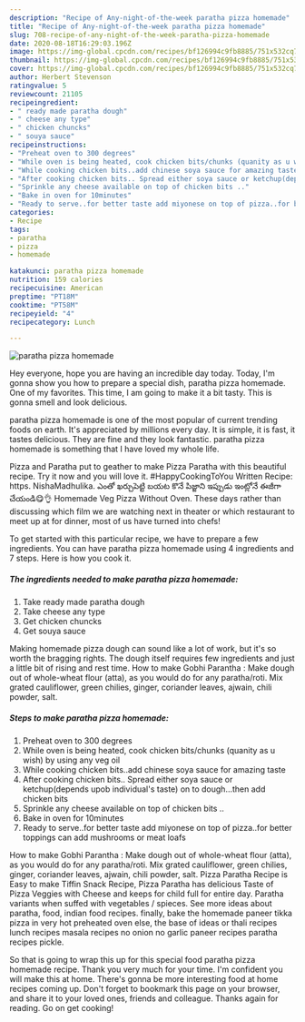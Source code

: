```yaml
---
description: "Recipe of Any-night-of-the-week paratha pizza homemade"
title: "Recipe of Any-night-of-the-week paratha pizza homemade"
slug: 708-recipe-of-any-night-of-the-week-paratha-pizza-homemade
date: 2020-08-18T16:29:03.196Z
image: https://img-global.cpcdn.com/recipes/bf126994c9fb8885/751x532cq70/paratha-pizza-homemade-recipe-main-photo.jpg
thumbnail: https://img-global.cpcdn.com/recipes/bf126994c9fb8885/751x532cq70/paratha-pizza-homemade-recipe-main-photo.jpg
cover: https://img-global.cpcdn.com/recipes/bf126994c9fb8885/751x532cq70/paratha-pizza-homemade-recipe-main-photo.jpg
author: Herbert Stevenson
ratingvalue: 5
reviewcount: 21105
recipeingredient:
- " ready made paratha dough"
- " cheese any type"
- " chicken chuncks"
- " souya sauce"
recipeinstructions:
- "Preheat oven to 300 degrees"
- "While oven is being heated, cook chicken bits/chunks (quanity as u wish) by using any veg oil"
- "While cooking chicken bits..add chinese soya sauce for amazing taste"
- "After cooking chicken bits.. Spread either soya sauce or ketchup(depends upob individual&#39;s taste) on to dough...then add chicken bits"
- "Sprinkle any cheese available on top of chicken bits .."
- "Bake in oven for 10minutes"
- "Ready to serve..for better taste add miyonese on top of pizza..for better toppings can add mushrooms or meat loafs"
categories:
- Recipe
tags:
- paratha
- pizza
- homemade

katakunci: paratha pizza homemade 
nutrition: 159 calories
recipecuisine: American
preptime: "PT18M"
cooktime: "PT58M"
recipeyield: "4"
recipecategory: Lunch

---
```



![paratha pizza homemade](https://img-global.cpcdn.com/recipes/bf126994c9fb8885/751x532cq70/paratha-pizza-homemade-recipe-main-photo.jpg)

Hey everyone, hope you are having an incredible day today. Today, I'm gonna show you how to prepare a special dish, paratha pizza homemade. One of my favorites. This time, I am going to make it a bit tasty. This is gonna smell and look delicious.

paratha pizza homemade is one of the most popular of current trending foods on earth. It's appreciated by millions every day. It is simple, it is fast, it tastes delicious. They are fine and they look fantastic. paratha pizza homemade is something that I have loved my whole life.

Pizza and Paratha put to geather to make Pizza Paratha with this beautiful recipe. Try it now and you will love it. #HappyCookingToYou Written Recipe: https. NishaMadhulika. ఎంతో ఖర్చుపెట్టి బయట కొనే పిజ్జాని ఇప్పుడు ఇంట్లోనే ఈజీగా చేయండి😋👌 Homemade Veg Pizza Without Oven. These days rather than discussing which film we are watching next in theater or which restaurant to meet up at for dinner, most of us have turned into chefs!


To get started with this particular recipe, we have to prepare a few ingredients. You can have paratha pizza homemade using 4 ingredients and 7 steps. Here is how you cook it.

<!--inarticleads1-->

##### The ingredients needed to make paratha pizza homemade:

1. Take  ready made paratha dough
1. Take  cheese any type
1. Get  chicken chuncks
1. Get  souya sauce


Making homemade pizza dough can sound like a lot of work, but it&#39;s so worth the bragging rights. The dough itself requires few ingredients and just a little bit of rising and rest time. How to make Gobhi Parantha : Make dough out of whole-wheat flour (atta), as you would do for any paratha/roti. Mix grated cauliflower, green chilies, ginger, coriander leaves, ajwain, chili powder, salt. 

<!--inarticleads2-->

##### Steps to make paratha pizza homemade:

1. Preheat oven to 300 degrees
1. While oven is being heated, cook chicken bits/chunks (quanity as u wish) by using any veg oil
1. While cooking chicken bits..add chinese soya sauce for amazing taste
1. After cooking chicken bits.. Spread either soya sauce or ketchup(depends upob individual&#39;s taste) on to dough...then add chicken bits
1. Sprinkle any cheese available on top of chicken bits ..
1. Bake in oven for 10minutes
1. Ready to serve..for better taste add miyonese on top of pizza..for better toppings can add mushrooms or meat loafs


How to make Gobhi Parantha : Make dough out of whole-wheat flour (atta), as you would do for any paratha/roti. Mix grated cauliflower, green chilies, ginger, coriander leaves, ajwain, chili powder, salt. Pizza Paratha Recipe is Easy to make Tiffin Snack Recipe, Pizza Paratha has delicious Taste of Pizza Veggies with Cheese and keeps for child full for entire day. Paratha variants when suffed with vegetables / spieces. See more ideas about paratha, food, indian food recipes. finally, bake the homemade paneer tikka pizza in very hot preheated oven else, the base of ideas or thali recipes lunch recipes masala recipes no onion no garlic paneer recipes paratha recipes pickle. 

So that is going to wrap this up for this special food paratha pizza homemade recipe. Thank you very much for your time. I'm confident you will make this at home. There's gonna be more interesting food at home recipes coming up. Don't forget to bookmark this page on your browser, and share it to your loved ones, friends and colleague. Thanks again for reading. Go on get cooking!
